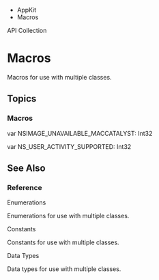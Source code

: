 

- AppKit
-  Macros 

API Collection

# Macros

Macros for use with multiple classes.

## Topics

### Macros

var NSIMAGE_UNAVAILABLE_MACCATALYST: Int32

var NS_USER_ACTIVITY_SUPPORTED: Int32

## See Also

### Reference

Enumerations

Enumerations for use with multiple classes.

Constants

Constants for use with multiple classes.

Data Types

Data types for use with multiple classes.


